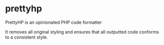 # prettyhp
PrettyHP is an opinionated PHP code formatter

It removes all original styling and ensures that all outputted code conforms to a consistent style.
